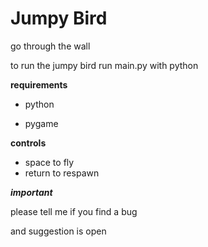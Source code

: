 # Jumpy Bird

go through the wall 



to run the jumpy bird run main.py with python

**requirements**

* python

* pygame

**controls**
 * space to fly
 * return to respawn
 
***important***

please tell me if you find a bug

and suggestion is open
